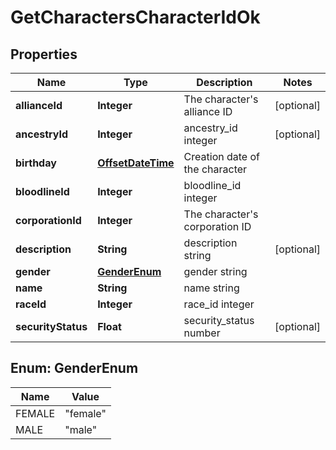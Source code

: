 
# GetCharactersCharacterIdOk

## Properties
Name | Type | Description | Notes
------------ | ------------- | ------------- | -------------
**allianceId** | **Integer** | The character&#39;s alliance ID |  [optional]
**ancestryId** | **Integer** | ancestry_id integer |  [optional]
**birthday** | [**OffsetDateTime**](OffsetDateTime.md) | Creation date of the character | 
**bloodlineId** | **Integer** | bloodline_id integer | 
**corporationId** | **Integer** | The character&#39;s corporation ID | 
**description** | **String** | description string |  [optional]
**gender** | [**GenderEnum**](#GenderEnum) | gender string | 
**name** | **String** | name string | 
**raceId** | **Integer** | race_id integer | 
**securityStatus** | **Float** | security_status number |  [optional]


<a name="GenderEnum"></a>
## Enum: GenderEnum
Name | Value
---- | -----
FEMALE | &quot;female&quot;
MALE | &quot;male&quot;



